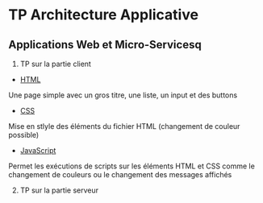 # TP Architecture Applicative 

## Applications Web et Micro-Servicesq

1. TP sur la partie client

- [HTML](client/index.html)

Une page simple avec un gros titre, une liste, un input et des buttons

- [CSS](client/style.css)

Mise en stlyle des éléments du fichier HTML (changement de couleur possible)

- [JavaScript](client/script.js)

Permet les exécutions de scripts sur les éléments HTML et CSS comme le changement de couleurs ou le changement des messages affichés

2. TP sur la partie serveur

